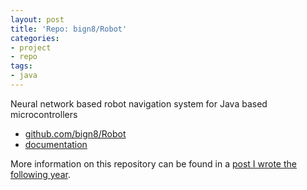 ```yaml
---
layout: post
title: 'Repo: bign8/Robot'
categories:
- project
- repo
tags:
- java
---
```


<!-- TODO: actually talk about it -->

Neural network based robot navigation system for Java based microcontrollers

* [github.com/bign8/Robot](https://github.com/bign8/Robot)
* [documentation](https://github.com/bign8/Robot/blob/master/docs/roboDocumentation.pdf)

More information on this repository can be found in a [post I wrote the following year](/blog/2013/finite-state-machine-implemented-in-code.html).
